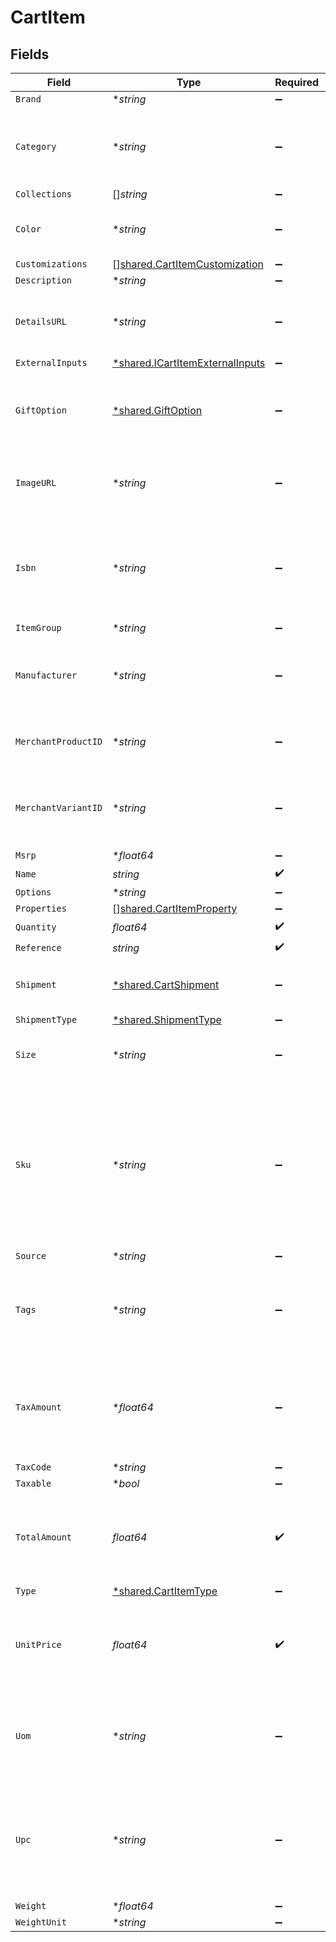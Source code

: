 # CartItem


## Fields

| Field                                                                                                                             | Type                                                                                                                              | Required                                                                                                                          | Description                                                                                                                       | Example                                                                                                                           |
| --------------------------------------------------------------------------------------------------------------------------------- | --------------------------------------------------------------------------------------------------------------------------------- | --------------------------------------------------------------------------------------------------------------------------------- | --------------------------------------------------------------------------------------------------------------------------------- | --------------------------------------------------------------------------------------------------------------------------------- |
| `Brand`                                                                                                                           | **string*                                                                                                                         | :heavy_minus_sign:                                                                                                                | N/A                                                                                                                               | Bolt                                                                                                                              |
| `Category`                                                                                                                        | **string*                                                                                                                         | :heavy_minus_sign:                                                                                                                | Used to define a product category associated with the item.                                                                       | bags                                                                                                                              |
| `Collections`                                                                                                                     | []*string*                                                                                                                        | :heavy_minus_sign:                                                                                                                | N/A                                                                                                                               |                                                                                                                                   |
| `Color`                                                                                                                           | **string*                                                                                                                         | :heavy_minus_sign:                                                                                                                | Used to define the color of the item.                                                                                             | Bolt Blue                                                                                                                         |
| `Customizations`                                                                                                                  | [][shared.CartItemCustomization](../../../pkg/models/shared/cartitemcustomization.md)                                             | :heavy_minus_sign:                                                                                                                | N/A                                                                                                                               |                                                                                                                                   |
| `Description`                                                                                                                     | **string*                                                                                                                         | :heavy_minus_sign:                                                                                                                | N/A                                                                                                                               | Large tote with Bolt logo.                                                                                                        |
| `DetailsURL`                                                                                                                      | **string*                                                                                                                         | :heavy_minus_sign:                                                                                                                | Used to provide a link to the item's product page.                                                                                | https://boltswagstore.com/products/123456                                                                                         |
| `ExternalInputs`                                                                                                                  | [*shared.ICartItemExternalInputs](../../../pkg/models/shared/icartitemexternalinputs.md)                                          | :heavy_minus_sign:                                                                                                                | N/A                                                                                                                               |                                                                                                                                   |
| `GiftOption`                                                                                                                      | [*shared.GiftOption](../../../pkg/models/shared/giftoption.md)                                                                    | :heavy_minus_sign:                                                                                                                | Contains the gift option settings for wrapping and custom messages.                                                               |                                                                                                                                   |
| `ImageURL`                                                                                                                        | **string*                                                                                                                         | :heavy_minus_sign:                                                                                                                | Used to provide a link to the image associated with the item.                                                                     | https://boltswagstore.com/products/123456/images/1.png                                                                            |
| `Isbn`                                                                                                                            | **string*                                                                                                                         | :heavy_minus_sign:                                                                                                                | Used to define the International Standard Book Number associated with the book.                                                   | 9780091347314                                                                                                                     |
| `ItemGroup`                                                                                                                       | **string*                                                                                                                         | :heavy_minus_sign:                                                                                                                | N/A                                                                                                                               |                                                                                                                                   |
| `Manufacturer`                                                                                                                    | **string*                                                                                                                         | :heavy_minus_sign:                                                                                                                | Used to define the organization that manufactured the item.                                                                       | Bolt Textiles USA                                                                                                                 |
| `MerchantProductID`                                                                                                               | **string*                                                                                                                         | :heavy_minus_sign:                                                                                                                | The merchant's unique ID for the product.                                                                                         | 881                                                                                                                               |
| `MerchantVariantID`                                                                                                               | **string*                                                                                                                         | :heavy_minus_sign:                                                                                                                | A merchant's unique ID for a given product's specific variant.                                                                    | 888                                                                                                                               |
| `Msrp`                                                                                                                            | **float64*                                                                                                                        | :heavy_minus_sign:                                                                                                                | N/A                                                                                                                               |                                                                                                                                   |
| `Name`                                                                                                                            | *string*                                                                                                                          | :heavy_check_mark:                                                                                                                | N/A                                                                                                                               | Bolt Swag Bag                                                                                                                     |
| `Options`                                                                                                                         | **string*                                                                                                                         | :heavy_minus_sign:                                                                                                                | N/A                                                                                                                               | Special Edition                                                                                                                   |
| `Properties`                                                                                                                      | [][shared.CartItemProperty](../../../pkg/models/shared/cartitemproperty.md)                                                       | :heavy_minus_sign:                                                                                                                | N/A                                                                                                                               |                                                                                                                                   |
| `Quantity`                                                                                                                        | *float64*                                                                                                                         | :heavy_check_mark:                                                                                                                | N/A                                                                                                                               | 1                                                                                                                                 |
| `Reference`                                                                                                                       | *string*                                                                                                                          | :heavy_check_mark:                                                                                                                | N/A                                                                                                                               | item_100                                                                                                                          |
| `Shipment`                                                                                                                        | [*shared.CartShipment](../../../pkg/models/shared/cartshipment.md)                                                                | :heavy_minus_sign:                                                                                                                | A cart that is being prepared for shipment                                                                                        |                                                                                                                                   |
| `ShipmentType`                                                                                                                    | [*shared.ShipmentType](../../../pkg/models/shared/shipmenttype.md)                                                                | :heavy_minus_sign:                                                                                                                | N/A                                                                                                                               |                                                                                                                                   |
| `Size`                                                                                                                            | **string*                                                                                                                         | :heavy_minus_sign:                                                                                                                | Used to define the size of the item.                                                                                              | Large                                                                                                                             |
| `Sku`                                                                                                                             | **string*                                                                                                                         | :heavy_minus_sign:                                                                                                                | Used to define the alpha-numberic Stock Keeping Unit associated with the item as it is mapped to your internal product catalogue. | BOLT-SKU_100                                                                                                                      |
| `Source`                                                                                                                          | **string*                                                                                                                         | :heavy_minus_sign:                                                                                                                | N/A                                                                                                                               |                                                                                                                                   |
| `Tags`                                                                                                                            | **string*                                                                                                                         | :heavy_minus_sign:                                                                                                                | Used to define a comma-separated list of tags associated with the item.                                                           | tote, blue, linen, eco-friendly                                                                                                   |
| `TaxAmount`                                                                                                                       | **float64*                                                                                                                        | :heavy_minus_sign:                                                                                                                | The tax amount for the item; this value should scale with the quantity of units selected.                                         | 0                                                                                                                                 |
| `TaxCode`                                                                                                                         | **string*                                                                                                                         | :heavy_minus_sign:                                                                                                                | N/A                                                                                                                               |                                                                                                                                   |
| `Taxable`                                                                                                                         | **bool*                                                                                                                           | :heavy_minus_sign:                                                                                                                | N/A                                                                                                                               |                                                                                                                                   |
| `TotalAmount`                                                                                                                     | *float64*                                                                                                                         | :heavy_check_mark:                                                                                                                | The total amount, in cents, of the item including its taxes if applicable.                                                        | 1000                                                                                                                              |
| `Type`                                                                                                                            | [*shared.CartItemType](../../../pkg/models/shared/cartitemtype.md)                                                                | :heavy_minus_sign:                                                                                                                | N/A                                                                                                                               |                                                                                                                                   |
| `UnitPrice`                                                                                                                       | *float64*                                                                                                                         | :heavy_check_mark:                                                                                                                | The price of one unit of the item; for example, the price of one pack of socks.                                                   | 1000                                                                                                                              |
| `Uom`                                                                                                                             | **string*                                                                                                                         | :heavy_minus_sign:                                                                                                                | Used to define the unit of measure used to describe the item.                                                                     | inches                                                                                                                            |
| `Upc`                                                                                                                             | **string*                                                                                                                         | :heavy_minus_sign:                                                                                                                | Used to define the 12-digit Universal Product Code (a barcode) associated with the item worldwide.                                | 8.25764603119e+11                                                                                                                 |
| `Weight`                                                                                                                          | **float64*                                                                                                                        | :heavy_minus_sign:                                                                                                                | N/A                                                                                                                               | 10                                                                                                                                |
| `WeightUnit`                                                                                                                      | **string*                                                                                                                         | :heavy_minus_sign:                                                                                                                | N/A                                                                                                                               | pounds                                                                                                                            |